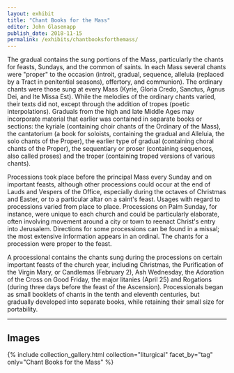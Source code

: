 ```yaml
---
layout: exhibit
title: "Chant Books for the Mass"
editor: John Glasenapp
publish_date: 2018-11-15
permalink: /exhibits/chantbooksforthemass/
---
```


The gradual contains the sung portions of the Mass, particularly the chants for feasts, Sundays, and the common of saints. In each Mass several chants were "proper" to the occasion (introit, gradual, sequence, alleluia (replaced by a Tract in penitential seasons), offertory, and communion). The ordinary chants were those sung at every Mass (Kyrie, Gloria Credo, Sanctus, Agnus Dei, and Ite Missa Est). While the melodies of the ordinary chants varied, their texts did not, except through the addition of tropes (poetic interpolations). Graduals from the high and late Middle Ages may incorporate material that earlier was contained in separate books or sections: the kyriale (containing choir chants of the Ordinary of the Mass), the cantatorium (a book for soloists, containing the gradual and Alleluia, the solo chants of the Proper), the earlier type of gradual (containing choral chants of the Proper), the sequentiary or proser (containing sequences, also called proses) and the troper (containing troped versions of various chants).

Processions took place before the principal Mass every Sunday and on important feasts, although other processions could occur at the end of Lauds and Vespers of the Office, especially during the octaves of Christmas and Easter, or to a particular altar on a saint's feast. Usages with regard to processions varied from place to place. Processions on Palm Sunday, for instance, were unique to each church and could be particularly elaborate, often involving movement around a city or town to reenact Christ's entry into Jerusalem. Directions for some processions can be found in a missal; the most extensive information appears in an ordinal. The chants for a procession were proper to the feast.

A processional contains the chants sung during the processions on certain important feasts of the church year, including Christmas, the Purification of the Virgin Mary, or Candlemas (February 2), Ash Wednesday, the Adoration of the Cross on Good Friday, the major litanies (April 25) and Rogations (during three days before the feast of the Ascension). Processionals began as small booklets of chants in the tenth and eleventh centuries, but gradually developed into separate books, while retaining their small size for portability.

---

## Images

{% include collection_gallery.html collection="liturgical" facet_by="tag" only="Chant Books for the Mass" %}

<!-- ---

Med/Ren Frag. 028, f. 2r: A gradual from 12th-century Germany. 

Plimpton MS 040C, f. 2v: A gradual from 13th-century Italy with an image of the Annunciation.

X936.C28, f. 214r: A missal from mid-15th-century Germany with the non-notated Alleluia verses for the hierarchy of saints listed in order (apostles, many martyrs, one martyr, one confessor, virgins). 

Plimpton MS 040A, f. 1r: A gradual from 15th-century Italy with an image of the canons of S. Giorgio in Alga kneeling before Sts. Peter and Paul.

---

**Barnard College, MS 3: A gradual from 16th century Portugal**

f. 7v: Introit for the feast of the Dedication of a Church.

f. 22v: Prose (another name for the sequence) for continents (chaste spouses).

f. 40v: Different melodies for the Kyrie.

f. 42v: Kyries for feasts of the Virgin Mary, preceded by a trope.

f. 49r: The end of a troped Gloria and the beginning of another.

---

Plimpton MS 034, f. 1r: Processional chants for the Feast of the Purification (2 February) in a processional from 14th-century Flanders.

Benjamin MS 2, ff. 6v-7r: Processional from a nuns' convent in 15th-century Italy showing the rubrics for the processions on the Feast of the Purification.

UTS MS 043, f. 96v-97r: The beginning of the procession for Christmas in a processional from 16th-century Germany.
 -->